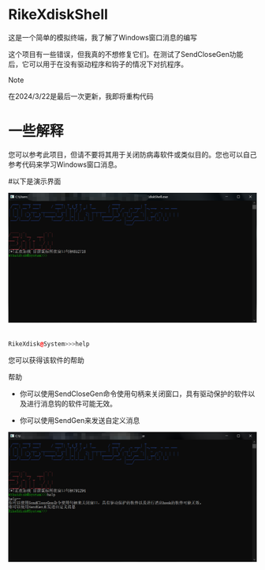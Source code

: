 # RikeXdiskShell

这是一个简单的模拟终端，我了解了Windows窗口消息的编写

这个项目有一些错误，但我真的不想修复它们。在测试了SendCloseGen功能后，它可以用于在没有驱动程序和钩子的情况下对抗程序。

> [!NOTE]  
> 在2024/3/22是最后一次更新，我即将重构代码

# 一些解释

您可以参考此项目，但请不要将其用于关闭防病毒软件或类似目的。您也可以自己参考代码来学习Windows窗口消息。

#以下是演示界面

![image](https://github.com/WhiteFoxLinux/RikeXdiskShell/blob/main/Resources%20you%20don't%20need./1.png)

```cpp

RikeXdisk@System>>>help

```

您可以获得该软件的帮助

帮助

* 你可以使用SendCloseGen命令使用句柄来关闭窗口，具有驱动保护的软件以及进行消息钩的软件可能无效。

* 你可以使用SendGen来发送自定义消息

![image](https://github.com/WhiteFoxLinux/RikeXdiskShell/blob/main/Resources%20you%20don't%20need./2.png)
